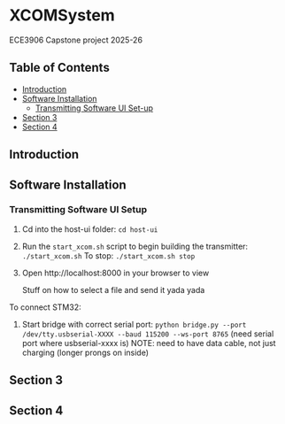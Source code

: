 # XCOMSystem

ECE3906 Capstone project 2025-26

## Table of Contents

- [Introduction](#introduction)
- [Software Installation](#section-1)
    - [Transmitting Software UI Set-up](#transmitting-software-ui-set-up)
- [Section 3](#section-3)
- [Section 4](#section-4)

## Introduction

## Software Installation

### Transmitting Software UI Setup

1. Cd into the host-ui folder: 
    `cd host-ui`
2. Run the `start_xcom.sh` script to begin building the transmitter:
    `./start_xcom.sh`
    To stop:
    `./start_xcom.sh stop`
4. Open http://localhost:8000 in your browser to view

    Stuff on how to select a file and send it yada yada



To connect STM32:
1. Start bridge with correct serial port:
`python bridge.py --port /dev/tty.usbserial-XXXX --baud 115200 --ws-port 8765`
 (need serial port where usbserial-xxxx is)
NOTE: need to have data cable, not just charging (longer prongs on inside)

## Section 3

## Section 4
